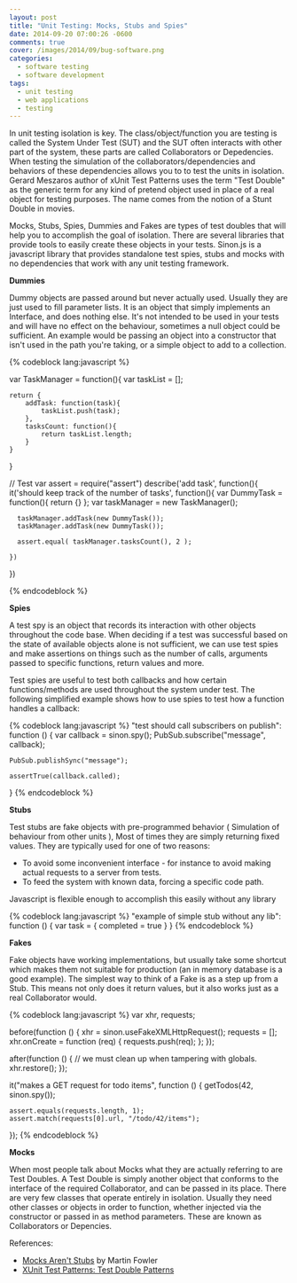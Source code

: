 ```yaml
---
layout: post
title: "Unit Testing: Mocks, Stubs and Spies"
date: 2014-09-20 07:00:26 -0600
comments: true
cover: /images/2014/09/bug-software.png
categories: 
  - software testing
  - software development
tags:
  - unit testing
  - web applications
  - testing
---
```



In unit testing isolation is key. The class/object/function you are testing is called the System Under Test (SUT) and the SUT often interacts with other part of the system, these parts are called Collaborators or Depedencies. When testing the simulation of the collaborators/dependencies and behaviors of these dependencies allows you to to test the units in isolation. Gerard Meszaros author of xUnit Test Patterns uses the term "Test Double" as the generic term for any kind of pretend object used in place of a real object for testing purposes. The name comes from the notion of a Stunt Double in movies. 

Mocks, Stubs, Spies, Dummies and Fakes are types of test doubles that will help you to accomplish the goal of isolation. There are several libraries that provide tools to easily create these objects in your tests. Sinon.js is a javascript library that provides standalone test spies, stubs and mocks with no dependencies that work with any unit testing framework.
<!--more-->
__Dummies__

Dummy objects are passed around but never actually used. Usually they are just used to fill parameter lists. It is an object that simply implements an Interface, and does nothing else. It's not intended to be used in your tests and will have no effect on the behaviour, sometimes a null object could be sufficient. An example would be passing an object into a constructor that isn't used in the path you're taking, or a simple object to add to a collection.

{% codeblock lang:javascript %}


var TaskManager = function(){
	var taskList = [];
	
	return {
		addTask: function(task){
			taskList.push(task);
		},
		tasksCount: function(){
			return taskList.length;
		}
	}
}

// Test
var assert = require("assert")
describe('add task', function(){
	it('should keep track of the number of tasks', function(){
	  var DummyTask = function(){ return {} };
	  var taskManager = new TaskManager();
	
	  taskManager.addTask(new DummyTask());
	  taskManager.addTask(new DummyTask());

	  assert.equal( taskManager.tasksCount(), 2 );

	})
})


{% endcodeblock %}

__Spies__

A test spy is an object that records its interaction with other objects throughout the code base. When deciding if a test was successful based on the state of available objects alone is not sufficient, we can use test spies and make assertions on things such as the number of calls, arguments passed to specific functions, return values and more.

Test spies are useful to test both callbacks and how certain functions/methods are used throughout the system under test. The following simplified example shows how to use spies to test how a function handles a callback:

{% codeblock lang:javascript %}
"test should call subscribers on publish": function () {
    var callback = sinon.spy();
    PubSub.subscribe("message", callback);

    PubSub.publishSync("message");

    assertTrue(callback.called);
}
{% endcodeblock %}


__Stubs__ 

Test stubs are fake objects with pre-programmed behavior ( Simulation of behaviour from other units ), Most of times they are simply returning fixed values. They are typically used for one of two reasons:

- To avoid some inconvenient interface - for instance to avoid making actual requests to a server from tests.   
- To feed the system with known data, forcing a specific code path.   

Javascript is flexible enough to accomplish this easily without any library

{% codeblock lang:javascript %}
"example of simple stub without any lib": function () {
    var task = { completed = true }
}
{% endcodeblock %}

__Fakes__

Fake objects have working implementations, but usually take some shortcut which makes them not suitable for production (an in memory database is a good example). The simplest way to think of a Fake is as a step up from a Stub. This means not only does it return values, but it also works just as a real Collaborator would.

{% codeblock lang:javascript %}
var xhr, requests;

before(function () {
    xhr = sinon.useFakeXMLHttpRequest();
    requests = [];
    xhr.onCreate = function (req) { requests.push(req); };
});

after(function () {
    // we must clean up when tampering with globals.
    xhr.restore();
});

it("makes a GET request for todo items", function () {
    getTodos(42, sinon.spy());

    assert.equals(requests.length, 1);
    assert.match(requests[0].url, "/todo/42/items");
});
{% endcodeblock %}


__Mocks__

When most people talk about Mocks what they are actually referring to are Test Doubles. A Test Double is simply another object that conforms to the interface of the required Collaborator, and can be passed in its place. There are very few classes that operate entirely in isolation. Usually they need other classes or objects in order to function, whether injected via the constructor or passed in as method parameters. These are known as Collaborators or Depencies.



References: 

- [Mocks Aren't Stubs](http://martinfowler.com/articles/mocksArentStubs.html) by Martin Fowler   
- [XUnit Test Patterns: Test Double Patterns](http://xunitpatterns.com/Test%20Double%20Patterns.html)   
